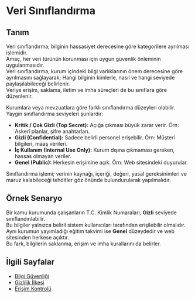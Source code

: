# Veri Sınıflandırma

## Tanım

Veri sınıflandırma; bilginin hassasiyet derecesine göre kategorilere ayrılması işlemidir.<br>
Amaç, her veri türünün korunması için uygun güvenlik önleminin uygulanmasıdır.<br>
Veri sınıflandırma, kurum içindeki bilgi varlıklarının önem derecesine göre ayrılmasını sağlayarak; Hangi bilginin kimlerle, nasıl ve hangi seviyede paylaşılabileceği belirlenir.<br>
Veriye erişim, saklama, iletim ve imha süreçleri de bu sınıflara göre düzenlenir.

Kurumlara veya mevzuatlara göre farklı sınıflandırma düzeyleri olabilir.<br>
Yaygın sınıflandırma seviyeleri şunlardır:

- **Kritik / Çok Gizli (Top Secret):** Açığa çıkması büyük zarar verir. Örn: Askerî planlar, şifre anahtarları.
- **Gizli (Confidential):** Sadece belirli personel erişebilir. Örn: Müşteri bilgileri, maaş verileri.
- **İç Kullanım (Internal Use Only):** Kurum dışına çıkmaması gereken, hassas olmayan veriler.
- **Genel (Public):** Herkesin erişimine açık. Örn: Web sitesindeki duyurular.

Sınıflandırma işlemi; verinin kaynağı, içeriği, değeri, yasal gereksinimleri ve maruz kalabileceği tehditler göz önünde bulundurularak yapılmalıdır.

## Örnek Senaryo

Bir kamu kurumunda çalışanların T.C. Kimlik Numaraları, **Gizli** seviyede sınıflandırılabilir.<br>
Bu bilgiler yalnızca belirli sistem kullanıcıları tarafından erişilebilir olmalıdır.<br>
Aynı kurumun yayımladığı eğitim takvimi ise **Genel** düzeydedir ve web sitesinden herkese açıktır.<br>
Bu fark, bilgilerin saklanma, erişim ve imha kurallarını da belirler.

## İlgili Sayfalar

- [Bilgi Güvenliği](giris.md)
- [Gizlilik İlkesi](cia-ucgeni.md#Gizlilik-Confidentiality)
- [Erişim Kontrolü](../04-kimlik-dogrulama/erisim-kontrol.md)
